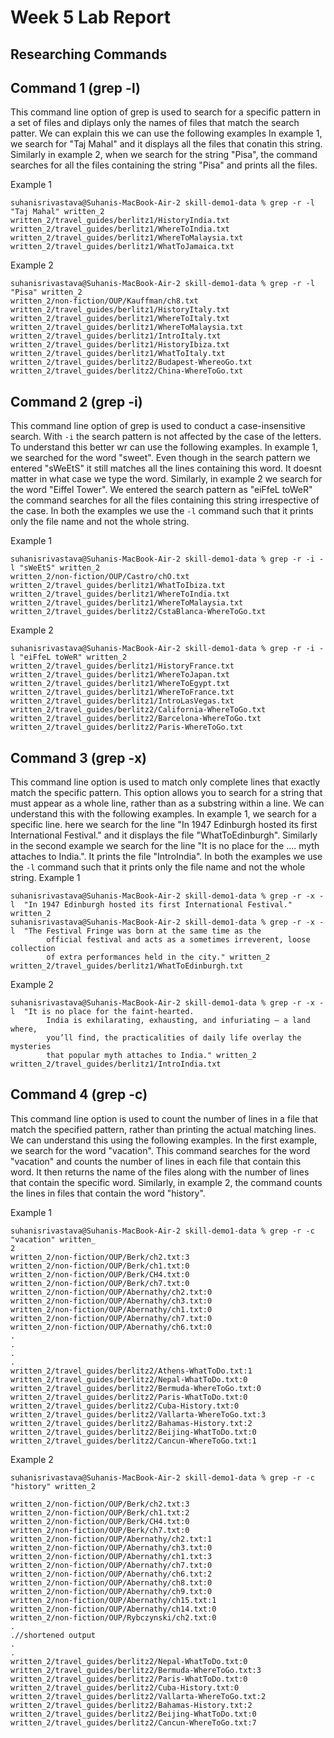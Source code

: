 # Week 5 Lab Report

## Researching Commands

## Command 1 (grep -l)

This command line option of grep is used to search for a specific pattern in a set of files and diplays only the names of files that match the search patter.
We can explain this we can use the following examples
In example 1, we search for "Taj Mahal" and it displays all the files that conatin this string.
Similarly in example 2, when we search for the string "Pisa", the command searches for all the files containing the string "Pisa" and prints all the files.

Example 1
```
suhanisrivastava@Suhanis-MacBook-Air-2 skill-demo1-data % grep -r -l "Taj Mahal" written_2
written_2/travel_guides/berlitz1/HistoryIndia.txt
written_2/travel_guides/berlitz1/WhereToIndia.txt
written_2/travel_guides/berlitz1/WhereToMalaysia.txt
written_2/travel_guides/berlitz1/WhatToJamaica.txt

```

Example 2

```
suhanisrivastava@Suhanis-MacBook-Air-2 skill-demo1-data % grep -r -l "Pisa" written_2
written_2/non-fiction/OUP/Kauffman/ch8.txt
written_2/travel_guides/berlitz1/HistoryItaly.txt
written_2/travel_guides/berlitz1/WhereToItaly.txt
written_2/travel_guides/berlitz1/WhereToMalaysia.txt
written_2/travel_guides/berlitz1/IntroItaly.txt
written_2/travel_guides/berlitz1/HistoryIbiza.txt
written_2/travel_guides/berlitz1/WhatToItaly.txt
written_2/travel_guides/berlitz2/Budapest-WhereoGo.txt
written_2/travel_guides/berlitz2/China-WhereToGo.txt

```
## Command 2 (grep -i)

This command line option of grep is used to conduct a case-insensitive search. With `-i` the search pattern is not affected by the case of the letters.
To understand this better wr can use the following examples.
In example 1, we searched for the word "sweet". Even though in the search pattern we entered "sWeEtS" it still matches all the lines containing this word. It doesnt matter in what case we type the word.
Similarly, in example 2 we search for the word "Eiffel Tower". We entered the search pattern as "eiFfeL toWeR" the command searches for all the files containing this string irrespective of the case.
In both the examples we use the `-l` command such that it prints only the file name and not the whole string.

Example 1 

```
suhanisrivastava@Suhanis-MacBook-Air-2 skill-demo1-data % grep -r -i -l "sWeEtS" written_2
written_2/non-fiction/OUP/Castro/chO.txt
written_2/travel_guides/berlitz1/WhatToIbiza.txt
written_2/travel_guides/berlitz1/WhereToIndia.txt
written_2/travel_guides/berlitz1/WhereToMalaysia.txt
written_2/travel_guides/berlitz2/CstaBlanca-WhereToGo.txt

```

Example 2

```
suhanisrivastava@Suhanis-MacBook-Air-2 skill-demo1-data % grep -r -i -l "eiFfeL toWeR" written_2
written_2/travel_guides/berlitz1/HistoryFrance.txt
written_2/travel_guides/berlitz1/WhereToJapan.txt
written_2/travel_guides/berlitz1/WhereToEgypt.txt
written_2/travel_guides/berlitz1/WhereToFrance.txt
written_2/travel_guides/berlitz1/IntroLasVegas.txt
written_2/travel_guides/berlitz2/California-WhereToGo.txt
written_2/travel_guides/berlitz2/Barcelona-WhereToGo.txt
written_2/travel_guides/berlitz2/Paris-WhereToGo.txt
```

## Command 3 (grep -x)
This command line option is used to match only complete lines that exactly match the specific pattern. This option allows you to search for a string that must appear as a whole line, rather than as a substring within a line.
We can understand this with the following examples. 
In example 1, we search for a specific line. here we search for the line "In 1947 Edinburgh hosted its first International Festival." and it displays the file "WhatToEdinburgh".
Similarly in the second example we search for the line "It is no place for the .... myth attaches to India.". It prints the file "IntroIndia".
In both the examples we use the `-l` command such that it prints only the file name and not the whole string.
Example 1

```
suhanisrivastava@Suhanis-MacBook-Air-2 skill-demo1-data % grep -r -x -l  "In 1947 Edinburgh hosted its first International Festival." written_2
suhanisrivastava@Suhanis-MacBook-Air-2 skill-demo1-data % grep -r -x -l  "The Festival Fringe was born at the same time as the
        official festival and acts as a sometimes irreverent, loose collection
        of extra performances held in the city." written_2
written_2/travel_guides/berlitz1/WhatToEdinburgh.txt

```
Example 2

```
suhanisrivastava@Suhanis-MacBook-Air-2 skill-demo1-data % grep -r -x -l  "It is no place for the faint-hearted.
        India is exhilarating, exhausting, and infuriating — a land where,
        you’ll find, the practicalities of daily life overlay the mysteries
        that popular myth attaches to India." written_2
written_2/travel_guides/berlitz1/IntroIndia.txt

```



## Command 4 (grep -c)

This command line option is used to count the number of lines in a file that match the specified pattern, rather than printing the actual matching lines.
We can understand this using the following examples.
In the first example, we search for the word "vacation". This command searches for the word "vacation" and counts the number of lines in each file that contain this word. It then returns the name of the files along with the number of lines that contain the specific word.
Similarly, in example 2, the command counts the lines in files that contain the word "history".

Example 1

```
suhanisrivastava@Suhanis-MacBook-Air-2 skill-demo1-data % grep -r -c "vacation" written_
2
written_2/non-fiction/OUP/Berk/ch2.txt:3
written_2/non-fiction/OUP/Berk/ch1.txt:0
written_2/non-fiction/OUP/Berk/CH4.txt:0
written_2/non-fiction/OUP/Berk/ch7.txt:0
written_2/non-fiction/OUP/Abernathy/ch2.txt:0
written_2/non-fiction/OUP/Abernathy/ch3.txt:0
written_2/non-fiction/OUP/Abernathy/ch1.txt:0
written_2/non-fiction/OUP/Abernathy/ch7.txt:0
written_2/non-fiction/OUP/Abernathy/ch6.txt:0
.
.
.
.
written_2/travel_guides/berlitz2/Athens-WhatToDo.txt:1
written_2/travel_guides/berlitz2/Nepal-WhatToDo.txt:0
written_2/travel_guides/berlitz2/Bermuda-WhereToGo.txt:0
written_2/travel_guides/berlitz2/Paris-WhatToDo.txt:0
written_2/travel_guides/berlitz2/Cuba-History.txt:0
written_2/travel_guides/berlitz2/Vallarta-WhereToGo.txt:3
written_2/travel_guides/berlitz2/Bahamas-History.txt:2
written_2/travel_guides/berlitz2/Beijing-WhatToDo.txt:0
written_2/travel_guides/berlitz2/Cancun-WhereToGo.txt:1

```

Example 2

```
suhanisrivastava@Suhanis-MacBook-Air-2 skill-demo1-data % grep -r -c "history" written_2

written_2/non-fiction/OUP/Berk/ch2.txt:3
written_2/non-fiction/OUP/Berk/ch1.txt:2
written_2/non-fiction/OUP/Berk/CH4.txt:0
written_2/non-fiction/OUP/Berk/ch7.txt:0
written_2/non-fiction/OUP/Abernathy/ch2.txt:1
written_2/non-fiction/OUP/Abernathy/ch3.txt:0
written_2/non-fiction/OUP/Abernathy/ch1.txt:3
written_2/non-fiction/OUP/Abernathy/ch7.txt:0
written_2/non-fiction/OUP/Abernathy/ch6.txt:2
written_2/non-fiction/OUP/Abernathy/ch8.txt:0
written_2/non-fiction/OUP/Abernathy/ch9.txt:0
written_2/non-fiction/OUP/Abernathy/ch15.txt:1
written_2/non-fiction/OUP/Abernathy/ch14.txt:0
written_2/non-fiction/OUP/Rybczynski/ch2.txt:0
.
.//shortened output
.
.
written_2/travel_guides/berlitz2/Nepal-WhatToDo.txt:0
written_2/travel_guides/berlitz2/Bermuda-WhereToGo.txt:3
written_2/travel_guides/berlitz2/Paris-WhatToDo.txt:0
written_2/travel_guides/berlitz2/Cuba-History.txt:0
written_2/travel_guides/berlitz2/Vallarta-WhereToGo.txt:2
written_2/travel_guides/berlitz2/Bahamas-History.txt:2
written_2/travel_guides/berlitz2/Beijing-WhatToDo.txt:0
written_2/travel_guides/berlitz2/Cancun-WhereToGo.txt:7

```

